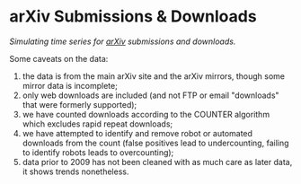 # arXiv Submissions & Downloads

_Simulating time series for [arXiv](https://arxiv.org) submissions and downloads._

Some caveats on the data:
1. the data is from the main arXiv site and the arXiv mirrors, though some mirror data is incomplete;
2. only web downloads are included (and not FTP or email "downloads" that were formerly supported);
3. we have counted downloads according to the COUNTER algorithm which excludes rapid repeat downloads;
4. we have attempted to identify and remove robot or automated downloads from the count (false positives lead to undercounting, failing to identify robots leads to overcounting);
5. data prior to 2009 has not been cleaned with as much care as later data, it shows trends nonetheless.